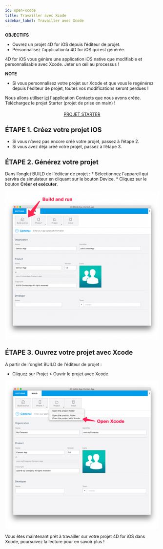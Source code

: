 ```yaml
---
id: open-xcode
title: Travailler avec Xcode
sidebar_label: Travailler avec Xcode
---
```

<div class = "objectives"> 

**OBJECTIFS**

* Ouvrez un projet 4D for iOS depuis l’éditeur de projet.
* Personnalisez l’applicationla 4D for iOS qui est générée.</div> 

4D for iOS vous génère une application iOS native que modifiable et personnalisable avec Xcode. Jeter un œil au processus !<div class = "tips"> 

**NOTE**

* Si vous personnalisez votre projet sur Xcode et que vous le regénérez depuis l'éditeur de projet, toutes vos modifications seront perdues !</div> 

Nous allons utiliser [ici](contact-app.html) l'application Contacts que nous avons créée. Téléchargez le projet Starter (projet de prise en main) !

<div style="text-align: center; margin-top: 20px">
  <p>
    

<a class="button"
href="../assets/customize-with-xcode/ContactStarter.zip">PROJET STARTER</a>

  </p>
</div>

## ÉTAPE 1. Créez votre projet iOS

* Si vous n’avez pas encore créé votre projet, passez à l’étape 2.
* Si vous avez déjà créé votre projet, passez à l’étape 3.

## ÉTAPE 2. Générez votre projet

Dans l’onglet BUILD de l'éditeur de projet : * Sélectionnez l'appareil qui servira de simulateur en cliquant sur le bouton Device. * Cliquez sur le bouton **Créer et exécuter**.

![Créer et exécuter](assets/customize-with-xcode/build-and-run-4D-for-iOS.png)

## ÉTAPE 3. Ouvrez votre projet avec Xcode

A partir de l'onglet BUILD de l'éditeur de projet :

* Cliquez sur Projet > Ouvrir le projet avec Xcode

![Ouvrez votre projet avec Xcode](assets/customize-with-xcode/Open-your-project-Xcode-4D-for-iOS.png)

Vous êtes maintenant prêt à travailler sur votre projet 4D for iOS dans Xcode, poursuivez la lecture pour en savoir plus !